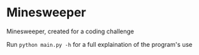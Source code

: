 # Minesweeper
Minesweeper, created for a coding challenge

Run `python main.py -h` for a full explaination of the program's use
